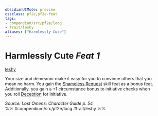 ```yaml
---
obsidianUIMode: preview
cssclass: pf2e,pf2e-feat
tags:
- compendium/src/pf2e/locg
- trait/leshy
aliases: ["Harmlessly Cute"]
---
```

# Harmlessly Cute  *Feat 1*  
[leshy](rules/traits/leshy-b1.md "Leshy Ancestry & Heritage Trait")  


Your size and demeanor make it easy for you to convince others that you mean no harm. You gain the [Shameless Request](compendium/feats/shameless-request.md) skill feat as a bonus feat. Additionally, you gain a +1 circumstance bonus to initiative checks when you roll [Deception](compendium/skills.md#Deception) for initiative.

*Source: Lost Omens: Character Guide p. 54*  
%% #compendium/src/pf2e/locg #trait/leshy %%